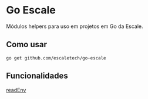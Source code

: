 # Go Escale

Módulos helpers para uso em projetos em Go da Escale.

## Como usar
```
go get github.com/escaletech/go-escale
```

## Funcionalidades
[readEnv](./docs/readEnv.md)